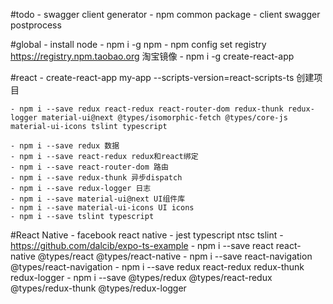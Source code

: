 #todo
    - swagger client generator
    - npm common package
    - client swagger postprocess

#global
    - install node
    - npm i -g npm
    - npm config set registry https://registry.npm.taobao.org 淘宝镜像
    - npm i -g create-react-app 
    
#react
    - create-react-app my-app --scripts-version=react-scripts-ts 创建项目
 
    - npm i --save redux react-redux react-router-dom redux-thunk redux-logger material-ui@next @types/isomorphic-fetch @types/core-js material-ui-icons tslint typescript
    
    - npm i --save redux 数据
    - npm i --save react-redux redux和react绑定
    - npm i --save react-router-dom 路由
    - npm i --save redux-thunk 异步dispatch
    - npm i --save redux-logger 日志
    - npm i --save material-ui@next UI组件库
    - npm i --save material-ui-icons UI icons
    - npm i --save tslint typescript 
#React Native
    - facebook react native
    - jest typescript ntsc tslint
    - https://github.com/dalcib/expo-ts-example
    - npm i --save react react-native @types/react @types/react-native 
    - npm i --save react-navigation @types/react-navigation
    - npm i --save redux react-redux redux-thunk redux-logger 
    - npm i --save @types/redux @types/react-redux @types/redux-thunk @types/redux-logger